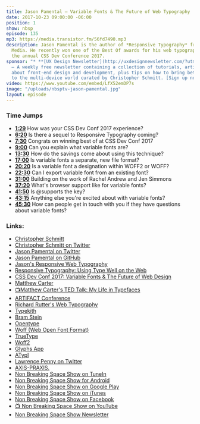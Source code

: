 ```yaml
---
title: Jason Pamental — Variable Fonts & The Future of Web Typography
date: 2017-10-23 09:00:00 -06:00
position: 1
show: nbsp
episode: 135
mp3: https://media.transistor.fm/56fd7490.mp3
description: Jason Pamental is the author of *Responsive Typography* from O’Reilly
  Media. He recently won one of the Best Of awards for his web typography talk at
  the annual CSS Dev Conference 2017.
sponsor: "* **[UX Design Newsletter](http://uxdesignnewsletter.com/?utm_source=nbsptv135&utm_medium=podcast&utm_campaign=uxdesignnewsletter)**
  — A weekly free newsletter containing a collection of tutorials, articles, and videos
  about front-end design and development, plus tips on how to bring better engagement
  to the multi-device world curated by Christopher Schmitt. [Sign up now!](http://uxdesignnewsletter.com/?utm_source=nbsptv135&utm_medium=podcast&utm_campaign=uxdesignnewsletter)"
video: https://www.youtube.com/embed/LfX52emDP7s
image: "/uploads/nbsptv-jason-pamental.jpg"
layout: episode
---
```


### Time Jumps

* **[1:29](https://goodstuff.fm/nbsp/135#t=1:29)** How was your CSS Dev Conf 2017 experience?
* **[6:20](https://goodstuff.fm/nbsp/135#t=6:20)** Is there a sequel to Responsive Typography coming?
* **[7:30](https://goodstuff.fm/nbsp/135#t=7:30)** Congrats on winning best of at CSS Dev Conf 2017
* **[9:00](https://goodstuff.fm/nbsp/135#t=9:00)** Can you explain what variable fonts are?
* **[13:30](https://goodstuff.fm/nbsp/135#t=13:30)** How do the savings come about using this technique?
* **[17:00](https://goodstuff.fm/nbsp/135#t=17:00)** Is variable fonts a separate, new file format?
* **[20:20](https://goodstuff.fm/nbsp/135#t=20:20)** Is a variable font a designation within WOFF2 or WOFF?
* **[22:30](https://goodstuff.fm/nbsp/135#t=22:30)** Can I export variable font from an existing font?
* **[31:00](https://goodstuff.fm/nbsp/135#t=31:00)** Building on the work of Rachel Andrew and Jen Simmons
* **[37:20](https://goodstuff.fm/nbsp/135#t=37:20)** What's browser support like for variable fonts?
* **[41:50](https://goodstuff.fm/nbsp/135#t=41:50)** Is @supports the key?
* **[43:15](https://goodstuff.fm/nbsp/135#t=43:15)** Anything else you're excited about with variable fonts?
* **[45:30](https://goodstuff.fm/nbsp/135#t=45:30)** How can people get in touch with you if they have questions about variable fonts?

### Links:

* [Christopher Schmitt](http://Christopher.org)
* [Christopher Schmitt on Twitter](https://twitter.com/teleject)
* [Jason Pamental on Twitter](https://twitter.com/jpamental)
* [Jason Pamental on GitHub](https://github.com/jpamental )
* [Jason's Responsive Web Typography](http://rwt.io/)
* [Responsive Typography: Using Type Well on the Web](https://www.amazon.com/Responsive-Typography-Using-Type-Well/dp/1491907096)
* [CSS Dev Conf 2017: Variable Fonts &amp; The Future of Web Design](http://rwt.io/presentations/talk/variable-fonts-future-web-design)
* [Matthew Carter](https://en.wikipedia.org/wiki/Matthew_Carter)
* [📺Matthew Carter's TED Talk: My Life in Typefaces](https://www.ted.com/talks/matthew_carter_my_life_in_typefaces )
* [ARTIFACT Conference](http:www.artifactconf.com)
* [Richard Rutter's Web Typography](http://www.book.webtypography.net/)
* [Typekith](https://typekit.com)
* [Bram Stein](https://www.bramstein.com)
* [Opentype](https://www.myfonts.com/info/opentype/)
* [Woff (Web Open Font Format)](https://developer.mozilla.org/en-US/docs/Web/Guide/WOFF)
* [TrueType](https://www.microsoft.com/typography/WhatIsTrueType.mspx)    
* [Woff2](https://fileinfo.com/extension/woff2)
* [Glyphs App](https://glyphsapp.com)
* [ATypI](https://www.atypi.org/)     
* [Lawrence Penny on Twitter](https://twitter.com/lorp)
* [AXIS-PRAXIS.](http://www.axis-praxis.org/)    
* [Non Breaking Space Show on TuneIn](http://tunein.com/radio/Non-Breaking-Space-Show-p885155/)
* [Non Breaking Space Show for Android](http://subscribeonandroid.com/feeds.goodstuff.fm/nbsp)
* [Non Breaking Space Show on Google Play](https://playmusic.app.goo.gl/?ibi=com.google.PlayMusic&isi=691797987&ius=googleplaymusic&link=https://play.google.com/music/m/Iw5ik6iwalo5vmda5rqyrotdney?t%3DNon_Breaking_Space_Show%26pcampaignid%3DMKT-na-all-co-pr-mu-pod-16)
* [Non Breaking Space Show on iTunes](https://itunes.apple.com/ca/podcast/non-breaking-space-show/id507162981?mt=2&ign-mpt=uo%3D4)
* [Non Breaking Space Show on Facebook](https://www.facebook.com/nbsptv)
* [📺 Non Breaking Space Show on YouTube](https://www.youtube.com/channel/UC--mqA75V3CM8hxId0l7e_g?sub_confirmation=1)
* [Non Breaking Space Show Newsletter](http://newsletter.nonbreakingspace.tv/)
